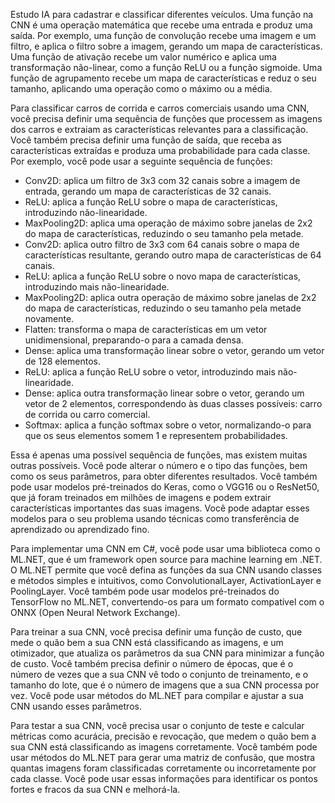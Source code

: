 Estudo IA para cadastrar e classificar diferentes veículos.
Uma função na CNN é uma operação matemática que recebe uma entrada e produz uma saída.
Por exemplo, uma função de convolução recebe uma imagem e um filtro, e aplica o filtro sobre a imagem, gerando um mapa de características. 
Uma função de ativação recebe um valor numérico e aplica uma transformação não-linear, como a função ReLU ou a função sigmoide. 
Uma função de agrupamento recebe um mapa de características e reduz o seu tamanho, aplicando uma operação como o máximo ou a média.

Para classificar carros de corrida e carros comerciais usando uma CNN, você precisa definir uma sequência de funções que processem as
imagens dos carros e extraiam as características relevantes para a classificação. Você também precisa definir uma função de saída, 
que receba as características extraídas e produza uma probabilidade para cada classe. Por exemplo, você pode usar a seguinte sequência de funções:

- Conv2D: aplica um filtro de 3x3 com 32 canais sobre a imagem de entrada, gerando um mapa de características de 32 canais.
- ReLU: aplica a função ReLU sobre o mapa de características, introduzindo não-linearidade.
- MaxPooling2D: aplica uma operação de máximo sobre janelas de 2x2 do mapa de características, reduzindo o seu tamanho pela metade.
- Conv2D: aplica outro filtro de 3x3 com 64 canais sobre o mapa de características resultante, gerando outro mapa de características de 64 canais.
- ReLU: aplica a função ReLU sobre o novo mapa de características, introduzindo mais não-linearidade.
- MaxPooling2D: aplica outra operação de máximo sobre janelas de 2x2 do mapa de características, reduzindo o seu tamanho pela metade novamente.
- Flatten: transforma o mapa de características em um vetor unidimensional, preparando-o para a camada densa.
- Dense: aplica uma transformação linear sobre o vetor, gerando um vetor de 128 elementos.
- ReLU: aplica a função ReLU sobre o vetor, introduzindo mais não-linearidade.
- Dense: aplica outra transformação linear sobre o vetor, gerando um vetor de 2 elementos, correspondendo às duas classes possíveis: carro de corrida ou carro comercial.
- Softmax: aplica a função softmax sobre o vetor, normalizando-o para que os seus elementos somem 1 e representem probabilidades.

Essa é apenas uma possível sequência de funções, mas existem muitas outras possíveis. Você pode alterar o número e o tipo das funções, bem como os seus parâmetros, para obter 
diferentes resultados. Você também pode usar modelos pré-treinados do Keras, como o VGG16 ou o ResNet50, que já foram treinados em milhões de imagens e podem extrair características
importantes das suas imagens. Você pode adaptar esses modelos para o seu problema usando técnicas como transferência de aprendizado ou aprendizado fino.

Para implementar uma CNN em C#, você pode usar uma biblioteca como o ML.NET, que é um framework open source para machine learning em .NET. O ML.NET permite que você defina as funções
da sua CNN usando classes e métodos simples e intuitivos, como ConvolutionalLayer, ActivationLayer e PoolingLayer. Você também pode usar modelos pré-treinados do TensorFlow no ML.NET, 
convertendo-os para um formato compatível com o ONNX (Open Neural Network Exchange).

Para treinar a sua CNN, você precisa definir uma função de custo, que mede o quão bem a sua CNN está classificando as imagens, e um otimizador, que atualiza
os parâmetros da sua CNN para minimizar a função de custo. Você também precisa definir o número de épocas, que é o número de vezes que a sua CNN vê todo o conjunto de treinamento, 
e o tamanho do lote, que é o número de imagens que a sua CNN processa por vez. Você pode usar métodos do ML.NET para compilar e ajustar a sua CNN usando esses parâmetros.

Para testar a sua CNN, você precisa usar o conjunto de teste e calcular métricas como acurácia, precisão e revocação, que medem o quão bem a sua CNN está classificando as
imagens corretamente. Você também pode usar métodos do ML.NET para gerar uma matriz de confusão, que mostra quantas imagens foram classificadas corretamente ou incorretamente
por cada classe. Você pode usar essas informações para identificar os pontos fortes e fracos da sua CNN e melhorá-la.
